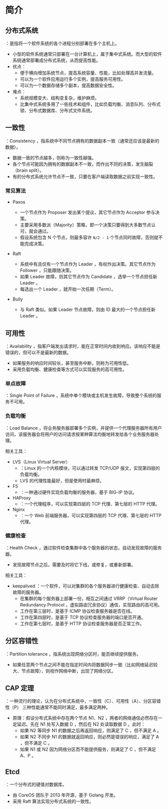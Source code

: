 # 简介

## 分布式系统

：是指将一个软件系统的各个进程分别部署在多个主机上。
- 小型的软件系统通常只部署在一台计算机上，属于集中式系统。而大型的软件系统通常部署成分布式系统，从而提高性能。
- 优点：
  - 便于横向增加系统节点，提高系统容量、性能，比如处理高并发流量。
  - 可以为一个软件应用运行多个实例，提高服务可用性。
  - 可以为一个数据存储多个副本，提高数据安全性。
- 难点：
  - 系统规模变大、结构变复杂，维护麻烦。
  - 比集中式系统多用了一些技术和组件，比如负载均衡、消息队列、分布式锁、分布式数据库、分布式文件系统。

## 一致性

：Consistency ，指系统中不同节点拥有的数据副本一致（通常还应该是最新的数据）。
- 数据一致的节点越多，则称为一致性越强。
- 各个节点可能因为拥有的数据副本不一致，而作出不同的决策，发生脑裂（brain split）。
- 有的分布式系统允许节点不一致，只要在客户端读取数据之前实现一致性。

### 常见算法

- Paxos
  - 一个节点作为 Proposer 发出某个提议，其它节点作为 Acceptor 参与决策。
  - 主要采用多数派（Majority）策略，即一个决策只要得到大多数节点认可，就会通过。
  - 假设系统包含 N 个节点，则最多容许 `N/2 - 1` 个节点同时故障，否则就不能完成决策。

- Raft
  - 系统中有且仅有一个节点作为 Leader ，有权作出决策。其它节点作为 Follower ，只能跟随决策。
  - 如果 Leader 故障，则其它节点作为 Candidate ，选举一个节点担任新 Leader 。
  - 每选出一个 Leader ，就开始一次任期（Term）。

- Bully
  - 与 Raft 类似。如果 Leader 节点故障，则由 ID 最大的一个节点担任新 Leader 。

## 可用性

：Availability ，指客户端发出请求时，能在正常时间内收到响应。该响应不能是错误的，但可以不是最新的数据。
- 如果服务的响应时间较长，甚至服务中断，则称为可用性低。
- 采用负载均衡、健康检查等方式可以实现服务的高可用性。

### 单点故障

：Single Point of Failure ，系统中单个模块或主机发生故障，导致整个系统的服务不可用。

### 负载均衡

：Load Balance ，将业务服务器部署多个实例，并提供一个代理服务器所有用户访问，该服务器会将用户的访问请求按某种算法均衡地转发给各个业务服务器处理。

相关工具：
- LVS（Linux Virtual Server）
  - ：Linux 的一个内核模块，可以通过转发 TCP/UDP 报文，实现第四层的负载均衡。
  - LVS 的代理性能最好，但是使用时最麻烦。
- F5
  - ：一种通过硬件实现负载均衡的服务器，基于 BIG-IP 协议。
- HAProxy
  - ：一个代理程序，可以实现第四层的 TCP 代理、第七层的 HTTP 代理。
- Nginx
  - ：一个 Web 前端服务器，可以实现第四层的 TCP 代理、第七层的 HTTP 代理。

### 健康检查

：Health Check ，通过软件检查集群中各个服务器的状态，自动发现故障的服务器。
- 发现故障节点之后，需要及时将它下线，或修复，或重新部署。

相关工具：
- keepalived ：一个软件，可以对集群的各个服务器进行健康检查、自动去除故障的服务器。
  - 在集群的每个服务器上部署一份，相互之间通过 VRRP（Virtual Router Redundancy Protocol ，虚拟路由冗余协议）通信，实现路由的高可用。
  - 工作在第三层时，是基于 ICMP 协议检查服务器是否在线。
  - 工作在第四层时，是基于 TCP 协议检查服务器的端口是否开通。
  - 工作在第七层时，是基于 HTTP 协议检查服务器是否正常工作。

## 分区容错性

：Partition tolerance ，指系统出现网络分区时，能否继续提供服务。
- 如果任意两个节点之间不能在指定时间内将数据同步一致（比如网络延迟较大、节点故障），则视作网络中断，出现了网络分区。

## CAP 定理

：一种流行的理论，认为在分布式系统中，一致性（C）、可用性（A）、分区容错性（P） 三种性能通常不能同时满足，最多满足两种。
- 原理：假设分布式系统中存在两个节点 N1、N2 ，两者的网络通信必然存在一定延迟。先在 N1 处写入数据 D ，然后在 N2 处读取数据 D 。此时：
  - 如果 N2 等同步 N1 的数据之后再返回响应，则满足了 C ，但不满足 A 。
  - 如果 N2 不同步 N1 的数据就返回响应，则必然是错误的响应，满足了 A ，但不满足 C 。
  - 如果 N1 或 N2 因为网络分区而不能提供服务，则满足了 C ，但不满足 A、P 。

## Etcd

：一个分布式的键值对数据库。
- 由 CoreOS 团队于 2013 年开源，基于 Golang 开发。
- 采用 Raft 算法实现分布式系统的一致性。
